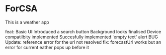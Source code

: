 # ForCSA
This is a weather app

feat: Basic UI 
Introduced a search button
Background looks finalised
Device compatilbity implemented
Succesfully implemented 'empty text' alert
BUG Update: reference error for the url not resolved
fix: forecastUrl works but an error for current eather pops up before it
